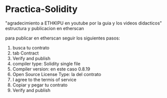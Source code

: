 # Practica-Solidity
"agradecimiento a ETHKIPU en youtube por la guia y los videos didacticos"
estructura y publicacion en etherscan

para publicar en etherscan seguir los siguientes pasos:

1. busca tu contrato
2. tab Contract 
3. Verify and publish
4. compiler type: Solidity single file
5. Compiler version: en este caso 0.8.19
6. Open Source License Type: la del contrato
7. I agree to the termis of service
8. Copiar y pegar tu contrato
9. Verify and publish

